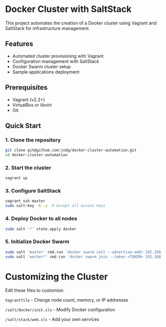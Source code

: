 # Docker Cluster with SaltStack

This project automates the creation of a Docker cluster using Vagrant and SaltStack for infrastructure management.

## Features
- Automated cluster provisioning with Vagrant
- Configuration management with SaltStack
- Docker Swarm cluster setup
- Sample applications deployment

## Prerequisites
- Vagrant (v2.2+)
- VirtualBox or libvirt
- Git

## Quick Start

### 1. Clone the repository
```bash
git clone git@github.com:jndg/docker-cluster-automation.git
cd docker-cluster-automation
```
### 2. Start the cluster
```bash
vagrant up
```
### 3. Configure SaltStack
```bash
vagrant ssh master
sudo salt-key -A -y  # Accept all minion keys
```

### 4. Deploy Docker to all nodes
```bash
sudo salt '*' state.apply docker
```
### 5. Initialize Docker Swarm
```bash
sudo salt 'master' cmd.run 'docker swarm init --advertise-addr 192.168.10.10'
sudo salt 'worker*' cmd.run 'docker swarm join --token <TOKEN> 192.168.10.10:2377'
```

# Customizing the Cluster

Edit these files to customize:

  ```Vagrantfile``` - Change node count, memory, or IP addresses

  ```/salt/docker/init.sls``` - Modify Docker configuration

  ```/salt/stack/web.sls``` - Add your own services
